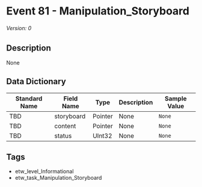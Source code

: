 # Event 81 - Manipulation_Storyboard
###### Version: 0

## Description
None

## Data Dictionary
|Standard Name|Field Name|Type|Description|Sample Value|
|---|---|---|---|---|
|TBD|storyboard|Pointer|None|`None`|
|TBD|content|Pointer|None|`None`|
|TBD|status|UInt32|None|`None`|

## Tags
* etw_level_Informational
* etw_task_Manipulation_Storyboard